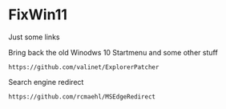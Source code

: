 # FixWin11
Just some links 



Bring back the old Winodws 10 Startmenu and some other stuff
```
https://github.com/valinet/ExplorerPatcher
```

Search engine redirect 
```
https://github.com/rcmaehl/MSEdgeRedirect
```
